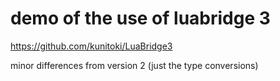 # demo of the use of luabridge 3

https://github.com/kunitoki/LuaBridge3

minor differences from version 2 (just the type conversions)